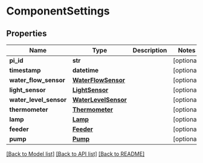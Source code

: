 # ComponentSettings

## Properties
Name | Type | Description | Notes
------------ | ------------- | ------------- | -------------
**pi_id** | **str** |  | [optional] 
**timestamp** | **datetime** |  | [optional] 
**water_flow_sensor** | [**WaterFlowSensor**](WaterFlowSensor.md) |  | [optional] 
**light_sensor** | [**LightSensor**](LightSensor.md) |  | [optional] 
**water_level_sensor** | [**WaterLevelSensor**](WaterLevelSensor.md) |  | [optional] 
**thermometer** | [**Thermometer**](Thermometer.md) |  | [optional] 
**lamp** | [**Lamp**](Lamp.md) |  | [optional] 
**feeder** | [**Feeder**](Feeder.md) |  | [optional] 
**pump** | [**Pump**](Pump.md) |  | [optional] 

[[Back to Model list]](../README.md#documentation-for-models) [[Back to API list]](../README.md#documentation-for-api-endpoints) [[Back to README]](../README.md)



